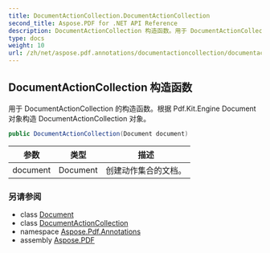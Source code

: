 ```yaml
---
title: DocumentActionCollection.DocumentActionCollection
second_title: Aspose.PDF for .NET API Reference
description: DocumentActionCollection 构造函数。用于 DocumentActionCollection 的构造函数。根据 Pdf.Kit.Engine Document 对象构造 DocumentActionCollection 对象
type: docs
weight: 10
url: /zh/net/aspose.pdf.annotations/documentactioncollection/documentactioncollection/
---
```

## DocumentActionCollection 构造函数

用于 DocumentActionCollection 的构造函数。根据 Pdf.Kit.Engine Document 对象构造 DocumentActionCollection 对象。

```csharp
public DocumentActionCollection(Document document)
```

| 参数 | 类型 | 描述 |
| --- | --- | --- |
| document | Document | 创建动作集合的文档。 |

### 另请参阅

* class [Document](../../../aspose.pdf/document/)
* class [DocumentActionCollection](../)
* namespace [Aspose.Pdf.Annotations](../../../aspose.pdf.annotations/)
* assembly [Aspose.PDF](../../../)